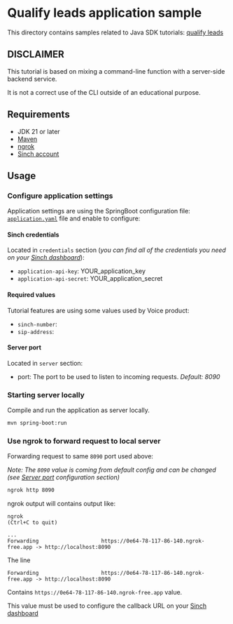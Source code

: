 # Qualify leads application sample

This directory contains samples related to Java SDK tutorials: [qualify leads](https://developers.sinch.com/docs/voice/tutorials/qualify-leads/java)

## DISCLAIMER
This tutorial is based on mixing a command-line function with a server-side backend service.

It is not a correct use of the CLI outside of an educational purpose.

## Requirements

- JDK 21 or later
- [Maven](https://maven.apache.org/)
- [ngrok](https://ngrok.com/docs)
- [Sinch account](https://dashboard.sinch.com)

## Usage

### Configure application settings

Application settings are using the SpringBoot configuration file: [`application.yaml`](src/main/resources/application.yaml) file and enable to configure:

#### Sinch credentials
Located in `credentials` section (*you can find all of the credentials you need on your [Sinch dashboard](https://dashboard.sinch.com)*):
- `application-api-key`: YOUR_application_key
- `application-api-secret`: YOUR_application_secret

#### Required values
Tutorial features are using some values used by Voice product:
- `sinch-number`: 
- `sip-address`: 

#### Server port
Located in `server` section:
- port: The port to be used to listen to incoming requests. <em>Default: 8090</em>

### Starting server locally

Compile and run the application as server locally.
```bash
mvn spring-boot:run
```

### Use ngrok to forward request to local server

Forwarding request to same `8090` port used above:

*Note: The `8090` value is coming from default config and can be changed (see [Server port](#Server-port) configuration section)*

```bash
ngrok http 8090
```

ngrok output will contains output like:
```
ngrok                                                                                                                                                                                                                          (Ctrl+C to quit)

...
Forwarding                    https://0e64-78-117-86-140.ngrok-free.app -> http://localhost:8090

```
The line
```
Forwarding                    https://0e64-78-117-86-140.ngrok-free.app -> http://localhost:8090
```
Contains `https://0e64-78-117-86-140.ngrok-free.app` value.

This value must be used to configure the callback URL on your [Sinch dashboard](https://dashboard.sinch.com/voice/apps)